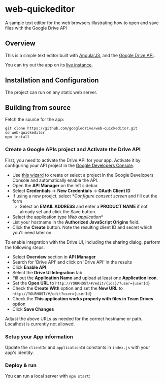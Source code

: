 # web-quickeditor

A sample text editor for the web browsers illustrating how to open and save files with the Google Drive API

## Overview

This is a simple text editor built with [AngularJS](https://www.angularjs.org),
and the [Google Drive API](https://developers.google.com/drive/web).

You can try out the app on its [live instance](https://gsuitedevs.github.io/drive-quickeditors/).

## Installation and Configuration

The project can run on any static web server.

## Building from source

Fetch the source for the app:

    git clone https://github.com/googledrive/web-quickeditor.git
    cd web-quickeditor
    npm install

### Create a Google APIs project and Activate the Drive API

First, you need to activate the Drive API for your app. Activate it by configuring your API project in the
[Google Developers Console](https://console.developers.google.com/).

- Use [this wizard](https://console.developers.google.com/start/api?id=drive) to create or select a project in the Google Developers Console and automatically enable the API.
- Open the **API Manager** on the left sidebar.
- Select **Credentials** -> **New Credentials** -> **OAuth Client ID**
- If using a new proejct, select **Configure consent screen* and fill out the form
    - Select an **EMAIL ADDRESS** and enter a **PRODUCT NAME** if not already set and click the Save button.
- Select the application type *Web application**
- List your hostname in the **Authorized JavaScript Origins** field.
- Click the **Create** button. Note the resulting client ID and secret which you'll need later on.

To enable integration with the Drive UI, including the sharing dialog, perform the following steps.

- Select **Overview** section in **API Manager**
- Search for 'Drive API' and click on 'Drive API' in the results
- Click **Enable API**
- Select the **Drive UI Integration** tab
- Fill out the **Application Name** and upload at least one **Application Icon**.
- Set the **Open URL** to `http://YOURHOST/#/edit/{ids}/?user={userId}`
- Check the **Create With** option and set the **New URL** to `http://YOURHOST/#/edit?user={userId}`
- Check the **This application works properly with files in Team Drives** option
- Click **Save Changes**

Adjust the above URLs as needed for the correct hostname or path. Localhost is currently not allowed.

### Setup your App information

Update the `clientId` and `applicationId` constants in `index.js` with your app's identity.

### Deploy & run

You can run a local server with `npm start`:
